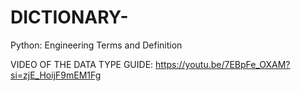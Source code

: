 # DICTIONARY-
Python: Engineering Terms and Definition

VIDEO OF THE DATA TYPE GUIDE:
https://youtu.be/7EBpFe_OXAM?si=zjE_HoijF9mEM1Fg

